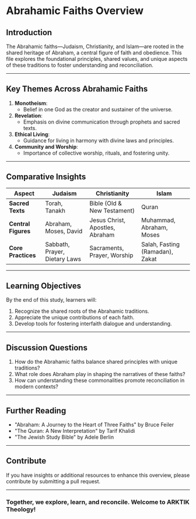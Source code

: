 
# **Abrahamic Faiths Overview**

## **Introduction**
The Abrahamic faiths—Judaism, Christianity, and Islam—are rooted in the shared heritage of Abraham, a central figure of faith and obedience. This file explores the foundational principles, shared values, and unique aspects of these traditions to foster understanding and reconciliation.

---

## **Key Themes Across Abrahamic Faiths**
1. **Monotheism**:
   - Belief in one God as the creator and sustainer of the universe.
2. **Revelation**:
   - Emphasis on divine communication through prophets and sacred texts.
3. **Ethical Living**:
   - Guidance for living in harmony with divine laws and principles.
4. **Community and Worship**:
   - Importance of collective worship, rituals, and fostering unity.

---

## **Comparative Insights**
| **Aspect**          | **Judaism**                          | **Christianity**                     | **Islam**                           |
|----------------------|---------------------------------------|---------------------------------------|-------------------------------------|
| **Sacred Texts**     | Torah, Tanakh                        | Bible (Old & New Testament)          | Quran                               |
| **Central Figures**  | Abraham, Moses, David                | Jesus Christ, Apostles, Abraham       | Muhammad, Abraham, Moses           |
| **Core Practices**   | Sabbath, Prayer, Dietary Laws        | Sacraments, Prayer, Worship           | Salah, Fasting (Ramadan), Zakat    |

---

## **Learning Objectives**
By the end of this study, learners will:
1. Recognize the shared roots of the Abrahamic traditions.
2. Appreciate the unique contributions of each faith.
3. Develop tools for fostering interfaith dialogue and understanding.

---

## **Discussion Questions**
1. How do the Abrahamic faiths balance shared principles with unique traditions?
2. What role does Abraham play in shaping the narratives of these faiths?
3. How can understanding these commonalities promote reconciliation in modern contexts?

---

## **Further Reading**
- "Abraham: A Journey to the Heart of Three Faiths" by Bruce Feiler
- "The Quran: A New Interpretation" by Tarif Khalidi
- "The Jewish Study Bible" by Adele Berlin

---

## **Contribute**
If you have insights or additional resources to enhance this overview, please contribute by submitting a pull request.

---

### **Together, we explore, learn, and reconcile. Welcome to ARKTIK Theology!**
